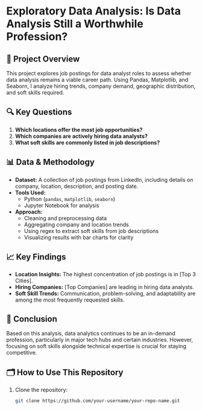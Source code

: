 # Exploratory Data Analysis: Is Data Analysis Still a Worthwhile Profession?

## 📌 Project Overview
This project explores job postings for data analyst roles to assess whether data analysis remains a viable career path. Using Pandas, Matplotlib, and Seaborn, I analyze hiring trends, company demand, geographic distribution, and soft skills required.

## 🔍 Key Questions
1. **Which locations offer the most job opportunities?**
2. **Which companies are actively hiring data analysts?**
3. **What soft skills are commonly listed in job descriptions?**

## 📊 Data & Methodology
- **Dataset:** A collection of job postings from LinkedIn, including details on company, location, description, and posting date.
- **Tools Used:** 
  - Python (`pandas`, `matplotlib`, `seaborn`)
  - Jupyter Notebook for analysis
- **Approach:** 
  - Cleaning and preprocessing data
  - Aggregating company and location trends
  - Using regex to extract soft skills from job descriptions
  - Visualizing results with bar charts for clarity

## 📈 Key Findings
- **Location Insights:** The highest concentration of job postings is in [Top 3 Cities].
- **Hiring Companies:** [Top Companies] are leading in hiring data analysts.
- **Soft Skill Trends:** Communication, problem-solving, and adaptability are among the most frequently requested skills.

## 🚀 Conclusion
Based on this analysis, data analytics continues to be an in-demand profession, particularly in major tech hubs and certain industries. However, focusing on soft skills alongside technical expertise is crucial for staying competitive.

## 🗂 How to Use This Repository
1. Clone the repository:
   ```bash
   git clone https://github.com/your-username/your-repo-name.git
